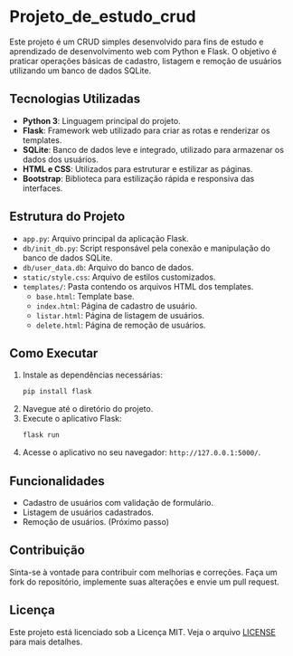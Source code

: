 # Projeto_de_estudo_crud

Este projeto é um CRUD simples desenvolvido para fins de estudo e aprendizado de desenvolvimento web com Python e Flask. O objetivo é praticar operações básicas de cadastro, listagem e remoção de usuários utilizando um banco de dados SQLite.

## Tecnologias Utilizadas

- **Python 3**: Linguagem principal do projeto.
- **Flask**: Framework web utilizado para criar as rotas e renderizar os templates.
- **SQLite**: Banco de dados leve e integrado, utilizado para armazenar os dados dos usuários.
- **HTML e CSS**: Utilizados para estruturar e estilizar as páginas.
- **Bootstrap**: Biblioteca para estilização rápida e responsiva das interfaces.

## Estrutura do Projeto

- `app.py`: Arquivo principal da aplicação Flask.
- `db/init_db.py`: Script responsável pela conexão e manipulação do banco de dados SQLite.
- `db/user_data.db`: Arquivo do banco de dados.
- `static/style.css`: Arquivo de estilos customizados.
- `templates/`: Pasta contendo os arquivos HTML dos templates.
  - `base.html`: Template base.
  - `index.html`: Página de cadastro de usuário.
  - `listar.html`: Página de listagem de usuários.
  - `delete.html`: Página de remoção de usuários.

## Como Executar

1. Instale as dependências necessárias:
   ```bash
   pip install flask
   ```
2. Navegue até o diretório do projeto.
3. Execute o aplicativo Flask:
   ```bash
   flask run
   ```
4. Acesse o aplicativo no seu navegador: `http://127.0.0.1:5000/`.

## Funcionalidades

- Cadastro de usuários com validação de formulário.
- Listagem de usuários cadastrados.
- Remoção de usuários. (Próximo passo)

## Contribuição

Sinta-se à vontade para contribuir com melhorias e correções. Faça um fork do repositório, implemente suas alterações e envie um pull request.

## Licença

Este projeto está licenciado sob a Licença MIT. Veja o arquivo [LICENSE](LICENSE) para mais detalhes.

